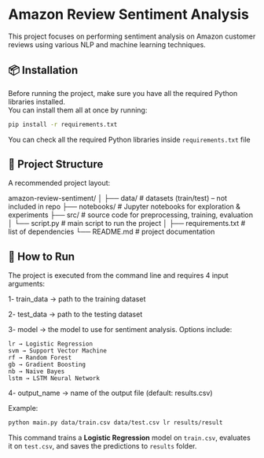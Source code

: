 # Amazon Review Sentiment Analysis

This project focuses on performing sentiment analysis on Amazon customer reviews using various NLP and machine learning techniques.



## 📦 Installation
Before running the project, make sure you have all the required Python libraries installed.  
You can install them all at once by running:

```bash
pip install -r requirements.txt
```

You can check all the required Python libraries inside `requirements.txt` file





## 📂 Project Structure

A recommended project layout:

amazon-review-sentiment/
│
├── data/                 # datasets (train/test) – not included in repo
├── notebooks/            # Jupyter notebooks for exploration & experiments
├── src/                  # source code for preprocessing, training, evaluation
│   └── script.py         # main script to run the project
│
├── requirements.txt      # list of dependencies
└── README.md             # project documentation



## 🚀 How to Run

The project is executed from the command line and requires 4 input arguments:

1- train_data → path to the training dataset

2- test_data → path to the testing dataset

3- model → the model to use for sentiment analysis. Options include:

	lr → Logistic Regression
	svm → Support Vector Machine
	rf → Random Forest
	gb → Gradient Boosting
	nb → Naive Bayes
	lstm → LSTM Neural Network

4- output_name → name of the output file (default: results.csv)

Example:

```bash
python main.py data/train.csv data/test.csv lr results/result
```


This command trains a **Logistic Regression** model on `train.csv`, evaluates it on `test.csv`, and saves the predictions to `results` folder.



